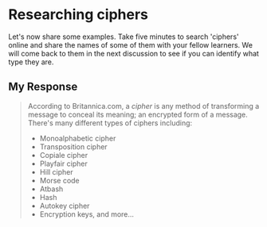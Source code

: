 # Researching ciphers
Let's now share some examples. Take five minutes to search 'ciphers' online and share the names of some of them with your fellow learners. We will come back to them in the next discussion to see if you can identify what type they are.
## My Response
> According to Britannica.com, a *cipher* is any method of transforming a message to conceal its meaning; an encrypted form of a message. There's many different types of ciphers including:
> - Monoalphabetic cipher
> - Transposition cipher
> - Copiale cipher
> - Playfair cipher
> - Hill cipher
> - Morse code
> - Atbash
> - Hash
> - Autokey cipher
> - Encryption keys, and more...

